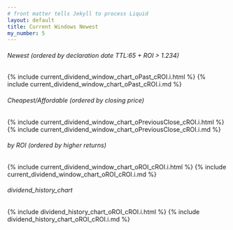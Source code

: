 ```yaml
---
# front matter tells Jekyll to process Liquid
layout: default
title: Current Windows Newest
my_number: 5
---
```

<h6>Newest (ordered by declaration date TTL:65 + ROI > 1.234)</h6>
{% include current_dividend_window_chart_oPast_cROI.i.html  %}
{% include current_dividend_window_chart_oPast_cROI.i.md  %}

<h6>Cheapest/Affordable (ordered by closing price)</h6>
{% include current_dividend_window_chart_oPreviousClose_cROI.i.html  %}
{% include current_dividend_window_chart_oPreviousClose_cROI.i.md  %}

<h6>by ROI (ordered by higher returns)</h6>
{% include current_dividend_window_chart_oROI_cROI.i.html  %}
{% include current_dividend_window_chart_oROI_cROI.i.md  %}

<h6>dividend_history_chart</h6>
{% include dividend_history_chart_oROI_cROI.i.html  %}
{% include dividend_history_chart_oROI_cROI.i.md  %}